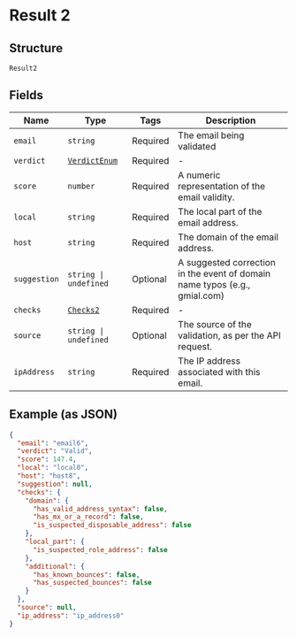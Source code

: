 
# Result 2

## Structure

`Result2`

## Fields

| Name | Type | Tags | Description |
|  --- | --- | --- | --- |
| `email` | `string` | Required | The email being validated |
| `verdict` | [`VerdictEnum`](../../doc/models/verdict-enum.md) | Required | - |
| `score` | `number` | Required | A numeric representation of the email validity. |
| `local` | `string` | Required | The local part of the email address. |
| `host` | `string` | Required | The domain of the email address. |
| `suggestion` | `string \| undefined` | Optional | A suggested correction in the event of domain name typos (e.g., gmial.com) |
| `checks` | [`Checks2`](../../doc/models/checks-2.md) | Required | - |
| `source` | `string \| undefined` | Optional | The source of the validation, as per the API request. |
| `ipAddress` | `string` | Required | The IP address associated with this email. |

## Example (as JSON)

```json
{
  "email": "email6",
  "verdict": "Valid",
  "score": 147.4,
  "local": "local0",
  "host": "host8",
  "suggestion": null,
  "checks": {
    "domain": {
      "has_valid_address_syntax": false,
      "has_mx_or_a_record": false,
      "is_suspected_disposable_address": false
    },
    "local_part": {
      "is_suspected_role_address": false
    },
    "additional": {
      "has_known_bounces": false,
      "has_suspected_bounces": false
    }
  },
  "source": null,
  "ip_address": "ip_address0"
}
```

